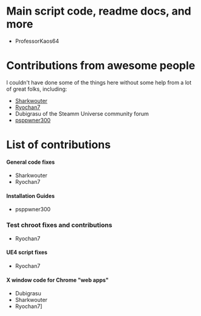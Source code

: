 # Main script code, readme docs, and more
- ProfessorKaos64

# Contributions from awesome people
I couldn't have done some of the things here without some help from a lot of great folks, including:
* [Sharkwouter](https://github.com/sharkwouter)
* [Ryochan7](https://github.com/Ryochan7)
* Dubigrasu of the Steamm Universe community forum
* [psppwner300](https://github.com/psppwner300)

# List of contributions

#### General code fixes
* Sharkwouter
* Ryochan7

#### Installation Guides
* psppwner300

### Test chroot fixes and contributions
* Ryochan7

#### UE4 script fixes
* Ryochan7

#### X window code for Chrome "web apps"
* Dubigrasu
* Sharkwouter
* Ryochan7]
